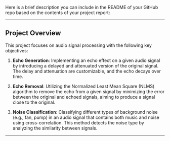 Here is a brief description you can include in the README of your GitHub repo based on the contents of your project report:

---

## Project Overview

This project focuses on audio signal processing with the following key objectives:

1. **Echo Generation**: Implementing an echo effect on a given audio signal by introducing a delayed and attenuated version of the original signal. The delay and attenuation are customizable, and the echo decays over time.

2. **Echo Removal**: Utilizing the Normalized Least Mean Square (NLMS) algorithm to remove the echo from a given signal by minimizing the error between the original and echoed signals, aiming to produce a signal close to the original.

3. **Noise Classification**: Classifying different types of background noise (e.g., fan, pump) in an audio signal that contains both music and noise using cross-correlation. This method detects the noise type by analyzing the similarity between signals.

---
